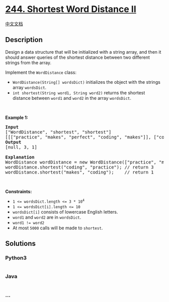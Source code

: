 # [244. Shortest Word Distance II](https://leetcode.com/problems/shortest-word-distance-ii)

[中文文档](/solution/0200-0299/0244.Shortest%20Word%20Distance%20II/README.md)

## Description

<p>Design a data structure that will be initialized with a string array, and then it should answer queries of the shortest distance between two different strings from the array.</p>

<p>Implement the <code>WordDistance</code> class:</p>

<ul>
	<li><code>WordDistance(String[] wordsDict)</code> initializes the object with the strings array <code>wordsDict</code>.</li>
	<li><code>int shortest(String word1, String word2)</code> returns the shortest distance between <code>word1</code> and <code>word2</code> in the array <code>wordsDict</code>.</li>
</ul>

<p>&nbsp;</p>
<p><strong>Example 1:</strong></p>

<pre>
<strong>Input</strong>
[&quot;WordDistance&quot;, &quot;shortest&quot;, &quot;shortest&quot;]
[[[&quot;practice&quot;, &quot;makes&quot;, &quot;perfect&quot;, &quot;coding&quot;, &quot;makes&quot;]], [&quot;coding&quot;, &quot;practice&quot;], [&quot;makes&quot;, &quot;coding&quot;]]
<strong>Output</strong>
[null, 3, 1]

<strong>Explanation</strong>
WordDistance wordDistance = new WordDistance([&quot;practice&quot;, &quot;makes&quot;, &quot;perfect&quot;, &quot;coding&quot;, &quot;makes&quot;]);
wordDistance.shortest(&quot;coding&quot;, &quot;practice&quot;); // return 3
wordDistance.shortest(&quot;makes&quot;, &quot;coding&quot;);    // return 1
</pre>

<p>&nbsp;</p>
<p><strong>Constraints:</strong></p>

<ul>
	<li><code>1 &lt;= wordsDict.length &lt;= 3 * 10<sup>4</sup></code></li>
	<li><code>1 &lt;= wordsDict[i].length &lt;= 10</code></li>
	<li><code>wordsDict[i]</code> consists of lowercase English letters.</li>
	<li><code>word1</code> and <code>word2</code> are in <code>wordsDict</code>.</li>
	<li><code>word1 != word2</code></li>
	<li>At most <code>5000</code> calls will be made to <code>shortest</code>.</li>
</ul>


## Solutions

<!-- tabs:start -->

### **Python3**

```python

```

### **Java**

```java

```

### **...**

```

```

<!-- tabs:end -->
